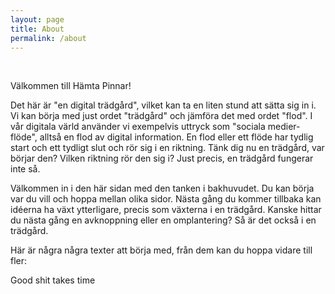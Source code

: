 ```yaml
---
layout: page
title: About
permalink: /about
---
```

<br>

Välkommen till Hämta Pinnar!

Det här är "en digital trädgård", vilket kan ta en liten stund att sätta sig in i. Vi kan börja med just ordet "trädgård" och jämföra det med ordet "flod". I vår digitala värld använder vi exempelvis uttryck som "sociala medier-flöde", alltså en flod av digital information. En flod eller ett flöde har tydlig start och ett tydligt slut och rör sig i en riktning. Tänk dig nu en trädgård, var börjar den? Vilken riktning rör den sig i? Just precis, en trädgård fungerar inte så.

Välkommen in i den här sidan med den tanken i bakhuvudet. Du kan börja var du vill och hoppa mellan olika sidor. Nästa gång du kommer tillbaka kan idéerna ha växt ytterligare, precis som växterna i en trädgård. Kanske hittar du nästa gång en avknoppning eller en omplantering? Så är det också i en trädgård. 

Här är några några texter att börja med, från dem kan du hoppa vidare till fler:

Good shit takes time


